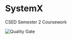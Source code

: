 # SystemX
CSED Semester 2 Coursework

![Quality Gate](https://sonarcloud.io/api/project_badges/quality_gate?project=ac.uk.bath.csedgroup2%3Asystemx)